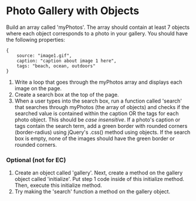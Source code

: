 Photo Gallery with Objects
==========================

Build an array called 'myPhotos'. The array should contain at least 7 objects where each object corresponds to a photo in your gallery. You should have the following properties:

```
{
	source: "image1.gif",
	caption: "caption about image 1 here",
	tags: "beach, ocean, outdoors"
}
```

1. Write a loop that goes through the myPhotos array and displays each image on the page.
2. Create a search box at the top of the page. 
3. When a user types into the search box, run a function called 'search' that searches through myPhotos (the array of objects) and checks if the searched value is contained within the caption OR the tags for each photo object. This should be _case insensitive_. If a photo's caption or tags contain the search term, add a green border with rounded corners (border-radius) using jQuery's .css() method using objects. If the search box is empty, none of the images should have the green border or rounded corners.

### Optional (not for EC)

1. Create an object called 'gallery'. Next, create a method on the gallery object called 'initialize'. Put step 1 code inside of this initialize method. Then, execute this initialize method.
2. Try making the 'search' function a method on the gallery object.